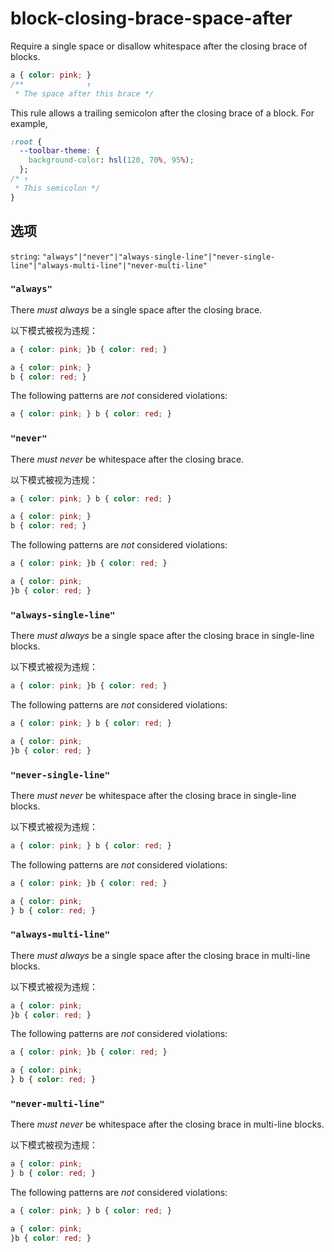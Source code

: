 # block-closing-brace-space-after

Require a single space or disallow whitespace after the closing brace of blocks.

```css
a { color: pink; }
/**              ↑
 * The space after this brace */
```

This rule allows a trailing semicolon after the closing brace of a block. For example,

```css
:root {
  --toolbar-theme: {
    background-color: hsl(120, 70%, 95%);
  };
/* ↑
 * This semicolon */
}
```

## 选项

`string`: `"always"|"never"|"always-single-line"|"never-single-line"|"always-multi-line"|"never-multi-line"`

### `"always"`

There *must always* be a single space after the closing brace.

以下模式被视为违规：

```css
a { color: pink; }b { color: red; }
```

```css
a { color: pink; }
b { color: red; }
```

The following patterns are *not* considered violations:

```css
a { color: pink; } b { color: red; }
```

### `"never"`

There *must never* be whitespace after the closing brace.

以下模式被视为违规：

```css
a { color: pink; } b { color: red; }
```

```css
a { color: pink; }
b { color: red; }
```

The following patterns are *not* considered violations:

```css
a { color: pink; }b { color: red; }
```

```css
a { color: pink;
}b { color: red; }
```

### `"always-single-line"`

There *must always* be a single space after the closing brace in single-line blocks.

以下模式被视为违规：

```css
a { color: pink; }b { color: red; }
```

The following patterns are *not* considered violations:

```css
a { color: pink; } b { color: red; }
```

```css
a { color: pink;
}b { color: red; }
```

### `"never-single-line"`

There *must never* be whitespace after the closing brace in single-line blocks.

以下模式被视为违规：

```css
a { color: pink; } b { color: red; }
```

The following patterns are *not* considered violations:

```css
a { color: pink; }b { color: red; }
```

```css
a { color: pink;
} b { color: red; }
```

### `"always-multi-line"`

There *must always* be a single space after the closing brace in multi-line blocks.

以下模式被视为违规：

```css
a { color: pink;
}b { color: red; }
```

The following patterns are *not* considered violations:

```css
a { color: pink; }b { color: red; }
```

```css
a { color: pink;
} b { color: red; }
```

### `"never-multi-line"`

There *must never* be whitespace after the closing brace in multi-line blocks.

以下模式被视为违规：

```css
a { color: pink;
} b { color: red; }
```

The following patterns are *not* considered violations:

```css
a { color: pink; } b { color: red; }
```

```css
a { color: pink;
}b { color: red; }
```
